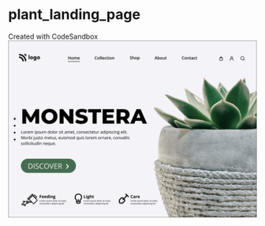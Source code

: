 # plant_landing_page
Created with CodeSandbox
![alt text](https://raw.githubusercontent.com/dikidev/plant_landing_page/main/6.png)
